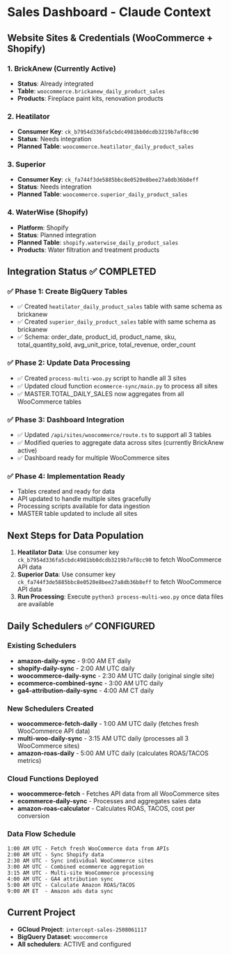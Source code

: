 # Sales Dashboard - Claude Context

## Website Sites & Credentials (WooCommerce + Shopify)

### 1. BrickAnew (Currently Active)
- **Status**: Already integrated
- **Table**: `woocommerce.brickanew_daily_product_sales`
- **Products**: Fireplace paint kits, renovation products

### 2. Heatilator 
- **Consumer Key**: `ck_b7954d336fa5cbdc4981bb0dcdb3219b7af8cc90`
- **Status**: Needs integration
- **Planned Table**: `woocommerce.heatilator_daily_product_sales`

### 3. Superior
- **Consumer Key**: `ck_fa744f3de5885bbc8e0520e8bee27a8db36b8eff`
- **Status**: Needs integration  
- **Planned Table**: `woocommerce.superior_daily_product_sales`

### 4. WaterWise (Shopify)
- **Platform**: Shopify
- **Status**: Planned integration
- **Planned Table**: `shopify.waterwise_daily_product_sales`
- **Products**: Water filtration and treatment products

## Integration Status ✅ COMPLETED

### ✅ Phase 1: Create BigQuery Tables
- ✅ Created `heatilator_daily_product_sales` table with same schema as brickanew
- ✅ Created `superior_daily_product_sales` table with same schema as brickanew
- ✅ Schema: order_date, product_id, product_name, sku, total_quantity_sold, avg_unit_price, total_revenue, order_count

### ✅ Phase 2: Update Data Processing
- ✅ Created `process-multi-woo.py` script to handle all 3 sites
- ✅ Updated cloud function `ecommerce-sync/main.py` to process all sites
- ✅ MASTER.TOTAL_DAILY_SALES now aggregates from all WooCommerce tables

### ✅ Phase 3: Dashboard Integration  
- ✅ Updated `/api/sites/woocommerce/route.ts` to support all 3 tables
- ✅ Modified queries to aggregate data across sites (currently BrickAnew active)
- ✅ Dashboard ready for multiple WooCommerce sites

### ✅ Phase 4: Implementation Ready
- Tables created and ready for data
- API updated to handle multiple sites gracefully
- Processing scripts available for data ingestion
- MASTER table updated to include all sites

## Next Steps for Data Population

1. **Heatilator Data**: Use consumer key `ck_b7954d336fa5cbdc4981bb0dcdb3219b7af8cc90` to fetch WooCommerce API data
2. **Superior Data**: Use consumer key `ck_fa744f3de5885bbc8e0520e8bee27a8db36b8eff` to fetch WooCommerce API data
3. **Run Processing**: Execute `python3 process-multi-woo.py` once data files are available

## Daily Schedulers ✅ CONFIGURED

### Existing Schedulers
- **amazon-daily-sync** - 9:00 AM ET daily
- **shopify-daily-sync** - 2:00 AM UTC daily  
- **woocommerce-daily-sync** - 2:30 AM UTC daily (original single site)
- **ecommerce-combined-sync** - 3:00 AM UTC daily
- **ga4-attribution-daily-sync** - 4:00 AM CT daily

### New Schedulers Created
- **woocommerce-fetch-daily** - 1:00 AM UTC daily (fetches fresh WooCommerce API data)
- **multi-woo-daily-sync** - 3:15 AM UTC daily (processes all 3 WooCommerce sites)
- **amazon-roas-daily** - 5:00 AM UTC daily (calculates ROAS/TACOS metrics)

### Cloud Functions Deployed
- **woocommerce-fetch** - Fetches API data from all WooCommerce sites
- **ecommerce-daily-sync** - Processes and aggregates sales data
- **amazon-roas-calculator** - Calculates ROAS, TACOS, cost per conversion

### Data Flow Schedule
```
1:00 AM UTC - Fetch fresh WooCommerce data from APIs
2:00 AM UTC - Sync Shopify data  
2:30 AM UTC - Sync individual WooCommerce sites
3:00 AM UTC - Combined ecommerce aggregation
3:15 AM UTC - Multi-site WooCommerce processing
4:00 AM UTC - GA4 attribution sync
5:00 AM UTC - Calculate Amazon ROAS/TACOS
9:00 AM ET  - Amazon ads data sync
```

## Current Project
- **GCloud Project**: `intercept-sales-2508061117`
- **BigQuery Dataset**: `woocommerce`
- **All schedulers**: ACTIVE and configured